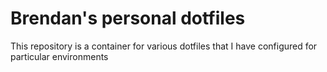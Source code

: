 # Brendan's personal dotfiles

This repository is a container for various dotfiles that I have configured for particular environments
